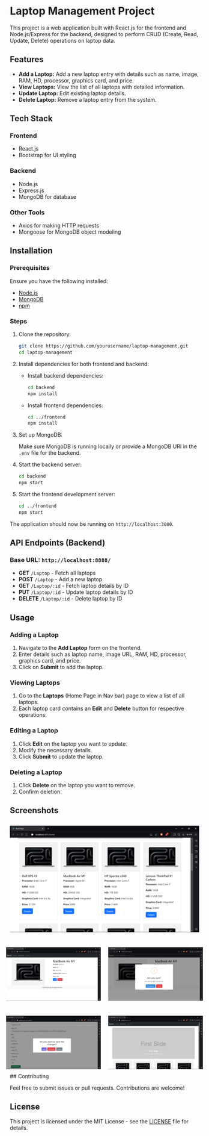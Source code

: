 # Laptop Management Project

This project is a web application built with React.js for the frontend and Node.js/Express for the backend, designed to perform CRUD (Create, Read, Update, Delete) operations on laptop data.

## Features

- **Add a Laptop:** Add a new laptop entry with details such as name, image, RAM, HD, processor, graphics card, and price.
- **View Laptops:** View the list of all laptops with detailed information.
- **Update Laptop:** Edit existing laptop details.
- **Delete Laptop:** Remove a laptop entry from the system.

## Tech Stack

### Frontend
- React.js
- Bootstrap for UI styling

### Backend
- Node.js
- Express.js
- MongoDB for database

### Other Tools
- Axios for making HTTP requests
- Mongoose for MongoDB object modeling

## Installation

### Prerequisites

Ensure you have the following installed:
- [Node.js](https://nodejs.org/)
- [MongoDB](https://www.mongodb.com/)
- [npm](https://www.npmjs.com/)

### Steps

1. Clone the repository:

    ```bash
    git clone https://github.com/yourusername/laptop-management.git
    cd laptop-management
    ```

2. Install dependencies for both frontend and backend:

    - Install backend dependencies:

      ```bash
      cd backend
      npm install
      ```

    - Install frontend dependencies:

      ```bash
      cd ../frontend
      npm install
      ```

3. Set up MongoDB:

    Make sure MongoDB is running locally or provide a MongoDB URI in the `.env` file for the backend.

4. Start the backend server:

    ```bash
    cd backend
    npm start
    ```

5. Start the frontend development server:

    ```bash
    cd ../frontend
    npm start
    ```

The application should now be running on `http://localhost:3000`.

## API Endpoints (Backend)

### Base URL: `http://localhost:8888/`

- **GET** `/Laptop` - Fetch all laptops
- **POST** `/Laptop` - Add a new laptop
- **GET** `/Laptop/:id` - Fetch laptop details by ID
- **PUT** `/Laptop/:id` - Update laptop details by ID
- **DELETE** `/Laptop/:id` - Delete laptop by ID

## Usage

### Adding a Laptop

1. Navigate to the **Add Laptop** form on the frontend.
2. Enter details such as laptop name, image URL, RAM, HD, processor, graphics card, and price.
3. Click on **Submit** to add the laptop.

### Viewing Laptops

1. Go to the **Laptops** (Home Page in Nav bar) page to view a list of all laptops.
2. Each laptop card contains an **Edit** and **Delete** button for respective operations.

### Editing a Laptop

1. Click **Edit** on the laptop you want to update.
2. Modify the necessary details.
3. Click **Submit** to update the laptop.

### Deleting a Laptop

1. Click **Delete** on the laptop you want to remove.
2. Confirm deletion.

## Screenshots

<div style="display: flex; justify-content: center; margin-bottom: 20px;">
    <img src="https://github.com/niyati1907/wt_submission/blob/main/photos/Screenshot%20(51).png?raw=true" alt="Laptop Home Page" style="width: 100%; max-width: 800px; margin: 10px;">
</div>

<div style="display: flex; justify-content: center; margin-bottom: 20px;">
    <img src="https://github.com/niyati1907/wt_submission/blob/main/photos/Screenshot%20(52).png?raw=true" alt="Laptop Detail Page" style="width: 50%; max-width: 400px; margin: 10px;">
    <img src="https://github.com/niyati1907/wt_submission/blob/main/photos/Screenshot%20(53).png?raw=true" alt="Laptop Delete Functionality" style="width: 50%; max-width: 400px; margin: 10px;">
</div>

<div style="display: flex; justify-content: center;">
    <img src="https://github.com/niyati1907/wt_submission/blob/main/photos/Screenshot%20(54).png?raw=true" alt="Laptop Update Functionality" style="width: 50%; max-width: 400px; margin: 10px;">
    <img src="https://github.com/niyati1907/wt_submission/blob/main/photos/Screenshot%20(55).png?raw=true" alt="Laptop Home Page" style="width: 50%; max-width: 400px; margin: 10px;">
</div>
## Contributing

Feel free to submit issues or pull requests. Contributions are welcome!

## License

This project is licensed under the MIT License - see the [LICENSE](LICENSE) file for details.
